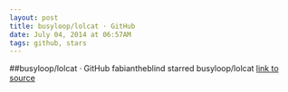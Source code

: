 ```yaml
---
layout: post
title: busyloop/lolcat · GitHub
date: July 04, 2014 at 06:57AM
tags: github, stars
---
```

##busyloop/lolcat · GitHub
fabiantheblind starred busyloop/lolcat
[link to source](http://ift.tt/mUMld8) 
